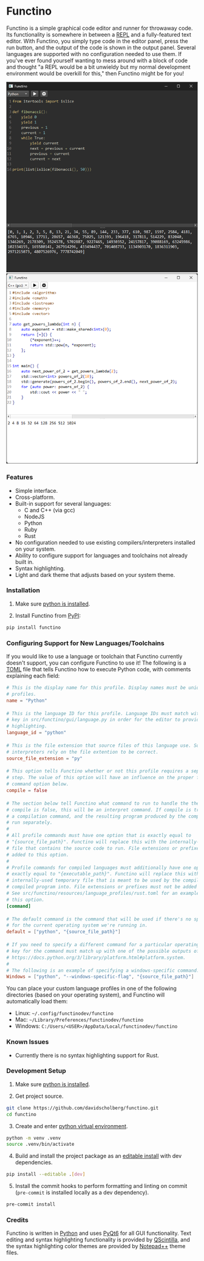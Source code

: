 # Functino

Functino is a simple graphical code editor and runner for throwaway code. Its functionality is somewhere in between a [REPL][repl-definition] and a fully-featured text editor. With Functino, you simply type code in the editor panel, press the run button, and the output of the code is shown in the output panel. Several languages are supported with no configuration needed to use them. If you've ever found yourself wanting to mess around with a block of code and thought "a REPL would be a bit unwieldy but my normal development environment would be overkill for this," then Functino might be for you!

![Dark theme](screenshots/dark_theme.png) ![Light theme](screenshots/light_theme.png)

### Features

* Simple interface.
* Cross-platform.
* Built-in support for several languages:
    * C and C++ (via gcc)
    * NodeJS
    * Python
    * Ruby
    * Rust
* No configuration needed to use existing compilers/interpreters installed on your system.
* Ability to configure support for languages and toolchains not already built in.
* Syntax highlighting.
* Light and dark theme that adjusts based on your system theme.

### Installation

1. Make sure [python is installed][python-install].

2. Install Functino from [PyPI][pypi-site]:

```bash
pip install functino
```

### Configuring Support for New Languages/Toolchains

If you would like to use a language or toolchain that Functino currently doesn't support, you can configure Functino to use it! The following is a [TOML][toml-site] file that tells Functino how to execute Python code, with comments explaining each field:

```toml
# This is the display name for this profile. Display names must be unique across all
# profiles.
name = "Python"

# This is the language ID for this profile. Language IDs must match with a match-case
# key in src/functino/gui/language.py in order for the editor to provide syntax
# highlighting.
language_id = "python"

# This is the file extension that source files of this language use. Some compilers/
# interpreters rely on the file extention to be correct.
source_file_extension = "py"

# This option tells Functino whether or not this profile requires a separate compilation
# step. The value of this option will have an influence on the proper format of the
# command option below.
compile = false

# The section below tell Functino what command to run to handle the the source file. If
# compile is false, this will be an interpret command. If compile is true, this will be
# a compilation command, and the resulting program produced by the compilation will be
# run separately.
#
# All profile commands must have one option that is exactly equal to
# "{source_file_path}". Functino will replace this with the internally-used temporary
# file that contains the source code to run. File extensions or prefixes must not be
# added to this option.
#
# Profile commands for compiled languages must additionally have one option that is
# exactly equal to "{executable_path}". Functino will replace this with an
# internally-used temporary file that is meant to be used by the compiler to put the
# compiled program into. File extensions or prefixes must not be added to this option.
# See src/functino/resources/language_profiles/rust.toml for an example of how to use
# this option.
[command]

# The default command is the command that will be used if there's no specific command
# for the current operating system we're running in.
default = ["python", "{source_file_path}"]

# If you need to specify a different command for a particular operating system, then the
# key for the command must match up with one of the possible outputs of
# https://docs.python.org/3/library/platform.html#platform.system.
#
# The following is an example of specifying a windows-specific command:
Windows = ["python", "--windows-specific-flag", "{source_file_path}"]
```

You can place your custom language profiles in one of the following directories (based on your operating system), and Functino will automatically load them:

* Linux: `~/.config/functinodev/functino`
* Mac: `~/Library/Preferences/functinodev/functino`
* Windows: `C:/Users/<USER>/AppData/Local/functinodev/functino`

### Known Issues

* Currently there is no syntax highlighting support for Rust.

### Development Setup

1. Make sure [python is installed][python-install].

2. Get project source.

```bash
git clone https://github.com/davidscholberg/functino.git
cd functino
```

3. Create and enter [python virtual environment][python-venv].

```bash
python -m venv .venv
source .venv/bin/activate
```

4. Build and install the project package as an [editable install][editable-install] with dev dependencies.

```bash
pip install --editable .[dev]
```

5. Install the commit hooks to perform formatting and linting on commit (`pre-commit` is installed locally as a dev dependency).

```bash
pre-commit install
```

### Credits

Functino is written in [Python][python-site] and uses [PyQt6][pyqt6-site] for all GUI functionality. Text editing and syntax highlighting functionality is provided by [QScintilla][qscintilla-site], and the syntax highlighting color themes are provided by [Notepad++][notepadpp-site] theme files.

[editable-install]: https://setuptools.pypa.io/en/latest/userguide/development_mode.html
[notepadpp-site]: https://notepad-plus-plus.org/
[pypi-site]: https://pypi.org/
[pyqt6-site]: https://riverbankcomputing.com/software/pyqt
[python-install]: https://wiki.python.org/moin/BeginnersGuide/Download
[python-site]: https://www.python.org/
[python-venv]: https://docs.python.org/3/library/venv.html
[qscintilla-site]: https://riverbankcomputing.com/software/qscintilla/intro
[repl-definition]: https://en.wikipedia.org/wiki/Read%E2%80%93eval%E2%80%93print_loop
[toml-site]: https://toml.io/en/